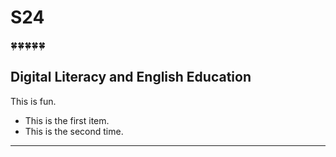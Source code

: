 # S24
🍀🍀🍀🍀🍀
## Digital Literacy and English Education
This is fun.
+ This is the first item.
+ This is the second time.

---
